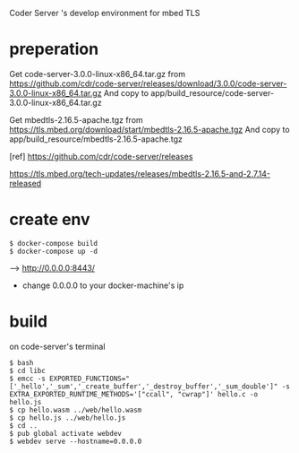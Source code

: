 Coder Server 's develop environment  for mbed TLS 


# preperation

Get code-server-3.0.0-linux-x86_64.tar.gz from https://github.com/cdr/code-server/releases/download/3.0.0/code-server-3.0.0-linux-x86_64.tar.gz  And copy to app/build_resource/code-server-3.0.0-linux-x86_64.tar.gz

Get mbedtls-2.16.5-apache.tgz from https://tls.mbed.org/download/start/mbedtls-2.16.5-apache.tgz And copy to app/build_resource/mbedtls-2.16.5-apache.tgz

[ref]
https://github.com/cdr/code-server/releases

https://tls.mbed.org/tech-updates/releases/mbedtls-2.16.5-and-2.7.14-released

# create env

```
$ docker-compose build
$ docker-compose up -d
```

--> http://0.0.0.0:8443/ 

* change 0.0.0.0 to your docker-machine's ip




# build 

on code-server's terminal 

```
$ bash
$ cd libc
$ emcc -s EXPORTED_FUNCTIONS="['_hello','_sum','_create_buffer','_destroy_buffer','_sum_double']" -s EXTRA_EXPORTED_RUNTIME_METHODS='["ccall", "cwrap"]' hello.c -o hello.js
$ cp hello.wasm ../web/hello.wasm 
$ cp hello.js ../web/hello.js
$ cd ..
$ pub global activate webdev
$ webdev serve --hostname=0.0.0.0 
```

